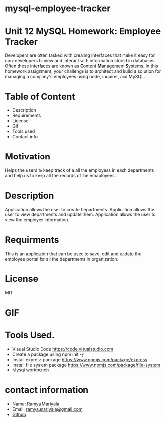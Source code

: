 # mysql-employee-tracker

# Unit 12 MySQL Homework: Employee Tracker

Developers are often tasked with creating interfaces that make it easy for non-developers to view and interact with information stored in databases. Often these interfaces are known as **C**ontent **M**anagement **S**ystems. In this homework assignment, your challenge is to architect and build a solution for managing a company's employees using node, inquirer, and MySQL.

# Table of Content
- Description
- Requirements
- License
- Gif
- Tools used
- Contact info

# Motivation
Helps the users to keep track of a all the employess in each departments and help us to keep all the records of the emaployees.

# Description
Application allows the user to create Departments.
Application allows the user to view departments and update them.
Application allows the user to view the employee information.

# Requirments
This is an application that can be used to save, edit and update the employee portal for all the departments in organization.

# License
MIT

# GIF

# Tools Used.
- Visual Studio Code https://code.visualstudio.com
- Create a package using npm init -y
- Install express package https://www.npmjs.com/package/express
- Install file system package https://www.npmjs.com/package/file-system
- Mysql workbench 

# contact information
- Name: Ramya Mariyala
- Email: ramya.mariyala@gmail.com
- [Github](https://github.com/Ramyamariyala/mysql-employee-tracker.git)

